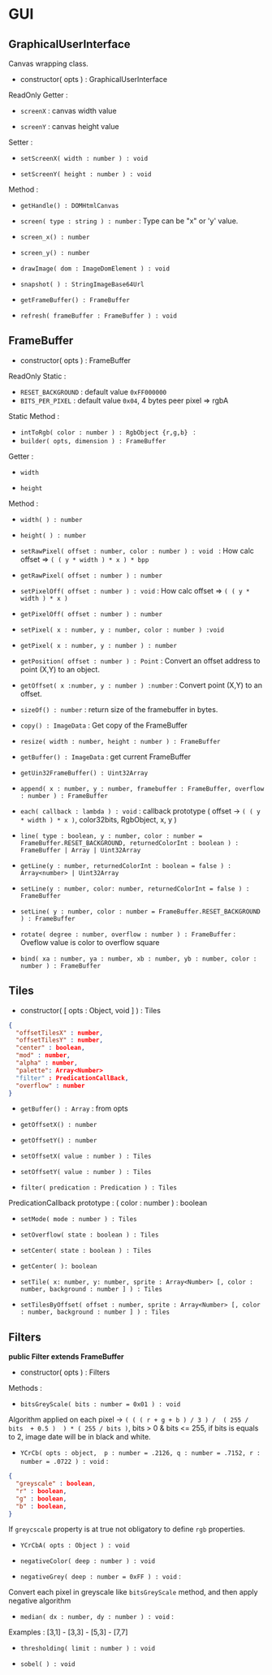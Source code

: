 # GUI 


## GraphicalUserInterface

Canvas wrapping class.

- constructor( opts ) : GraphicalUserInterface

ReadOnly Getter : 

- `screenX` : canvas width value

- `screenY` : canvas height value

Setter : 

- `setScreenX( width : number ) : void`

- `setScreenY( height : number ) : void`

Method :

- `getHandle() : DOMHtmlCanvas`

- `screen( type : string ) : number` \: Type can be "x" or 'y' value.

- `screen_x() : number`

- `screen_y() : number`

- `drawImage( dom : ImageDomElement ) : void`

- `snapshot( ) : StringImageBase64Url`

- `getFrameBuffer() : FrameBuffer`

- `refresh( frameBuffer : FrameBuffer ) : void`

## FrameBuffer 

- constructor( opts ) : FrameBuffer

ReadOnly Static : 

- `RESET_BACKGROUND` : default value `0xFF000000`
- `BITS_PER_PIXEL` :  default value `0x04`, 4 bytes peer pixel => rgbA

Static Method : 

- `intToRgb( color : number ) : RgbObject {r,g,b} `  :
- `builder( opts, dimension ) : FrameBuffer`

Getter : 

- `width`

- `height`

Method : 

- `width( ) : number`

- `height( ) : number`

- `setRawPixel( offset : number, color : number ) : void ` : How calc offset => `( ( y * width ) * x ) * bpp`

- `getRawPixel( offset : number ) : number`

- `setPixelOff( offset : number ) : void` : How calc offset => `( ( y * width ) * x )`

- `getPixelOff( offset : number ) : number`

- `setPixel( x : number, y : number, color : number ) :void`

- `getPixel( x : number, y : number ) : number`

- `getPosition( offset : number ) : Point` : Convert an offset address to point (X,Y) to an object.

- `getOffset( x :number, y : number ) :number` : Convert point (X,Y) to an offset.

- `sizeOf() : number` : return size of the framebuffer in bytes.

- `copy() : ImageData`  : Get copy of the FrameBuffer

- `resize( width : number, height : number ) : FrameBuffer`
 
- `getBuffer() : ImageData` : get current FrameBuffer

- `getUin32FrameBuffer() : Uint32Array`

- `append( x : number, y : number, framebuffer : FrameBuffer, overflow : number ) : FrameBuffer`

- `each( callback : lambda ) : void`  : callback prototype ( offset &rarr; `( ( y * width ) * x )`, color32bits, RgbObject, x, y )

- `line( type : boolean, y : number, color : number = FrameBuffer.RESET_BACKGROUND, returnedColorInt : boolean ) : FrameBuffer | Array | Uint32Array`

- `getLine(y : number, returnedColorInt : boolean = false ) : Array<number> | Uint32Array`

- `setLine(y : number, color: number, returnedColorInt = false ) : FrameBuffer`

- `setLine( y : number, color : number = FrameBuffer.RESET_BACKGROUND ) : FrameBuffer`

- `rotate( degree : number, overflow : number ) : FrameBuffer`  : Oveflow value is color to overflow square

- `bind( xa : number, ya : number, xb : number, yb : number, color : number ) : FrameBuffer`


## Tiles

- constructor( \[ opts : Object, void \] ) : Tiles

````json
{
  "offsetTilesX" : number,
  "offsetTilesY" : number,
  "center" : boolean,
  "mod" : number,
  "alpha" : number,
  "palette": Array<Number>
  "filter" : PredicationCallBack,
  "overflow" : number
}
````

- `getBuffer() : Array` : from opts

- `getOffsetX() : number`

- `getOffsetY() : number` 

- `setOffsetX( value : number ) : Tiles`

- `setOffsetY( value : number ) : Tiles`

- `filter( predication : Predication ) : Tiles`

PredicationCallback prototype : ( color : number ) : boolean

- `setMode( mode : number ) : Tiles`

- `setOverflow( state : boolean ) : Tiles`

- `setCenter( state : boolean ) : Tiles`

- `getCenter( ): boolean `

- `setTile( x: number, y: number, sprite : Array<Number> [, color : number, background : number ] ) : Tiles`

- `setTilesByOffset( offset : number, sprite : Array<Number> [, color : number, background : number ] ) : Tiles`

## Filters

**public Filter extends FrameBuffer**

- constructor( opts ) : Filters

Methods :

- `bitsGreyScale( bits : number = 0x01 ) : void` 
  
 Algorithm applied on each pixel &rarr; `( ( ( r + g + b ) / 3 ) /  ( 255 / bits  + 0.5 )  ) * ( 255 / bits )`, bits > 0 & bits <= 255, 
 if bits is equals to 2, image date will be in black and white.

- `YCrCb( opts : object,  p : number = .2126, q : number = .7152, r : number = .0722 ) : void` : 

````json
{
  "greyscale" : boolean,
  "r" : boolean,
  "g" : boolean,
  "b" : boolean,
}
````

If `greycscale` property is at true not obligatory to define `rgb` properties.

- `YCrCbA( opts : Object ) : void`

- `negativeColor( deep : number ) : void`

- `negativeGrey( deep : number = 0xFF ) : void` :
 
Convert each pixel in greyscale like `bitsGreyScale` method, and then apply negative algorithm

- `median( dx : number, dy : number ) : void` : 

Examples : \[3,1\] - \[3,3\] - \[5,3\] - \[7,7\]

- `thresholding( limit : number ) : void`

- `sobel( ) : void`